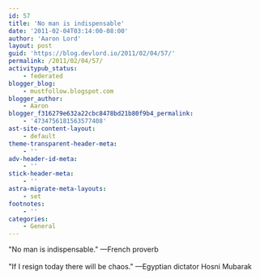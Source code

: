 ```yaml
---
id: 57
title: 'No man is indispensable'
date: '2011-02-04T03:14:00-08:00'
author: 'Aaron Lord'
layout: post
guid: 'https://blog.devlord.io/2011/02/04/57/'
permalink: /2011/02/04/57/
activitypub_status:
    - federated
blogger_blog:
    - mustfollow.blogspot.com
blogger_author:
    - Aaron
blogger_f316279e632a22cbc8478bd21b80f9b4_permalink:
    - '4734756181563577408'
ast-site-content-layout:
    - default
theme-transparent-header-meta:
    - ''
adv-header-id-meta:
    - ''
stick-header-meta:
    - ''
astra-migrate-meta-layouts:
    - set
footnotes:
    - ''
categories:
    - General
---
```


‎"No man is indispensable." —French proverb<br /><br />"If I resign today there will be chaos." —Egyptian dictator Hosni Mubarak

